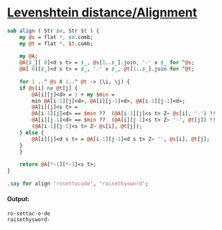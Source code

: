 [1]: https://rosettacode.org/wiki/Levenshtein_distance/Alignment

# [Levenshtein distance/Alignment][1]

```perl
sub align ( Str $σ, Str $t ) {
    my @s = flat *, $σ.comb;
    my @t = flat *, $t.comb;
 
    my @A;
    @A[$_][ 0]<d s t> = $_, @s[1..$_].join, '-' x $_ for ^@s;
    @A[ 0][$_]<d s t> = $_, '-' x $_, @t[1..$_].join for ^@t;
 
    for 1 ..^ @s X 1..^ @t -> (\i, \j) {
	if @s[i] ne @t[j] {
	    @A[i][j]<d> = 1 + my $min =
	    min @A[i-1][j]<d>, @A[i][j-1]<d>, @A[i-1][j-1]<d>;
	    @A[i][j]<s t> =
	    @A[i-1][j]<d> == $min ??  (@A[i-1][j]<s t> Z~ @s[i], '-') !!
	    @A[i][j-1]<d> == $min ??  (@A[i][j-1]<s t> Z~ '-', @t[j]) !!
	    (@A[i-1][j-1]<s t> Z~ @s[i], @t[j]);
	} else {
	    @A[i][j]<d s t> = @A[i-1][j-1]<d s t> Z~ '', @s[i], @t[j];
	}
    }
 
    return @A[*-1][*-1]<s t>;
}
 
.say for align 'rosettacode', 'raisethysword';
```

#### Output:
```
ro-settac-o-de
raisethysword-
```